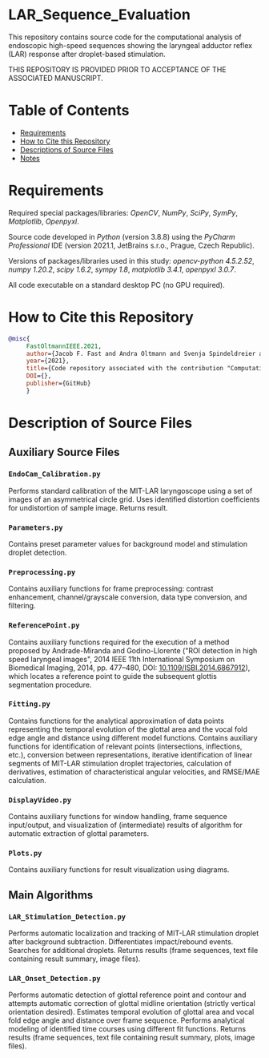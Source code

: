 # LAR_Sequence_Evaluation
This repository contains source code for the computational analysis of endoscopic high-speed sequences showing the laryngeal adductor reflex (LAR) response after droplet-based stimulation.

THIS REPOSITORY IS PROVIDED PRIOR TO ACCEPTANCE OF THE ASSOCIATED MANUSCRIPT.

# Table of Contents
* [Requirements](#requirements)
* [How to Cite this Repository](#how-to-cite-this-repository)
* [Descriptions of Source Files](#descriptions-of-source-files)
* [Notes](#notes)

# Requirements

Required special packages/libraries: *OpenCV*, *NumPy*, *SciPy*, *SymPy*, *Matplotlib*, *Openpyxl*.

Source code developed in *Python* (version 3.8.8) using the *PyCharm Professional* IDE (version 2021.1, JetBrains s.r.o., Prague, Czech Republic).

Versions of packages/libraries used in this study: *opencv-python 4.5.2.52*, *numpy 1.20.2*, *scipy 1.6.2*, *sympy 1.8*, *matplotlib 3.4.1*, *openpyxl 3.0.7*.

All code executable on a standard desktop PC (no GPU required).

# How to Cite this Repository

```BibTeX
@misc{
     FastOltmannIEEE.2021, 
     author={Jacob F. Fast and Andra Oltmann and Svenja Spindeldreier and Martin Ptok}, 
     year={2021},
     title={Code repository associated with the contribution "Computational Analysis of the Droplet-Stimulated Laryngeal Adductor Reflex in High-Speed Sequences"}, 
     DOI={},
     publisher={GitHub}
     }
```

# Description of Source Files

## Auxiliary Source Files

### `EndoCam_Calibration.py`

Performs standard calibration of the MIT-LAR laryngoscope using a set of images of an asymmetrical circle grid. Uses identified distortion coefficients for undistortion of sample image. Returns result.

### `Parameters.py`

Contains preset parameter values for background model and stimulation droplet detection.

### `Preprocessing.py`

Contains auxiliary functions for frame preprocessing: contrast enhancement, channel/grayscale conversion, data type conversion, and filtering.

### `ReferencePoint.py`

Contains auxiliary functions required for the execution of a method proposed by Andrade-Miranda and Godino-Llorente ("ROI detection in high speed laryngeal images", 2014 IEEE 11th International Symposium on Biomedical Imaging, 2014, pp. 477–480, DOI: [10.1109/ISBI.2014.6867912](https://doi.org/10.1109/ISBI.2014.6867912)), which locates a reference point to guide the subsequent glottis segmentation procedure.

### `Fitting.py`

Contains functions for the analytical approximation of data points representing the temporal evolution of the glottal area and the vocal fold edge angle and distance using different model functions. Contains auxiliary functions for identification of relevant points (intersections, inflections, etc.), conversion between representations, iterative identification of linear segments of MIT-LAR stimulation droplet trajectories, calculation of derivatives, estimation of characteristical angular velocities, and RMSE/MAE calculation.

### `DisplayVideo.py`

Contains auxiliary functions for window handling, frame sequence input/output, and visualization of (intermediate) results of algorithm for automatic extraction of glottal parameters.

### `Plots.py`

Contains auxiliary functions for result visualization using diagrams.

## Main Algorithms

### `LAR_Stimulation_Detection.py`

Performs automatic localization and tracking of MIT-LAR stimulation droplet after background subtraction. Differentiates impact/rebound events. Searches for additional droplets. Returns results (frame sequences, text file containing result summary, image files).

### `LAR_Onset_Detection.py`

Performs automatic detection of glottal reference point and contour and attempts automatic correction of glottal midline orientation (strictly vertical orientation desired). Estimates temporal evolution of glottal area and vocal fold edge angle and distance over frame sequence. Performs analytical modeling of identified time courses using different fit functions. Returns results (frame sequences, text file containing result summary, plots, image files).

